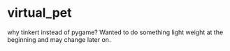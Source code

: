 # virtual_pet
why tinkert instead of pygame?
Wanted to do something light weight at the beginning and may change later on.